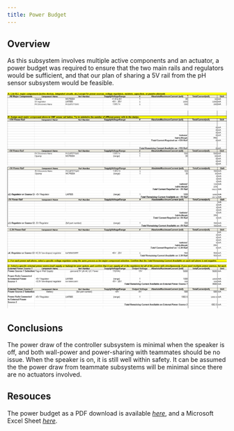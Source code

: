 ```yaml
---
title: Power Budget
---
```


## Overview
As this subsystem involves multiple active components and an actuator, a power budget was required to ensure that the two main rails and regulators would be sufficient, and that our plan of sharing a 5V rail from the pH sensor subsystem would be feasible.

![sc1](sc1.png)
![sc2](sc2.png)
![sc3](sc3.png)

## Conclusions

The power draw of the controller subsystem is minimal when the speaker is off, and both wall-power and power-sharing with teammates should be no issue. When the speaker is on, it is still well within safety. It can be assumed the the power draw from teammate subsystems will be minimal since there are no actuators involved.

## Resouces

The power budget as a PDF download is available [*here*](IndividualPowerBudget.pdf), and a Microsoft Excel Sheet [*here*](Group210PowerBudget.xlsx).